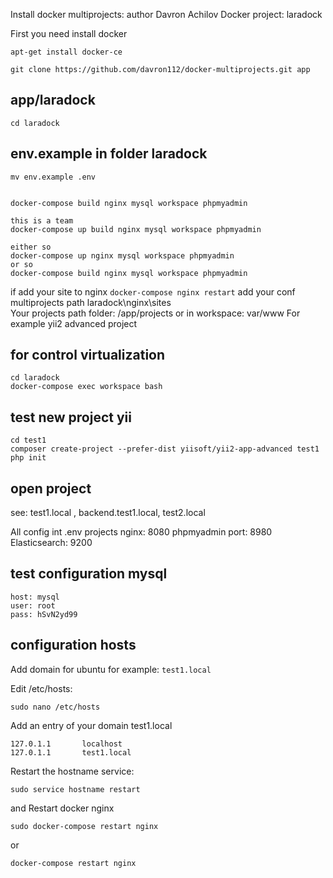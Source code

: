 Install docker multiprojects: author Davron Achilov
Docker project: laradock

First you need install docker
```
apt-get install docker-ce

git clone https://github.com/davron112/docker-multiprojects.git app

```
## app/laradock
```
cd laradock
```
## env.example in folder laradock
```
mv env.example .env


docker-compose build nginx mysql workspace phpmyadmin

this is a team
docker-compose up build nginx mysql workspace phpmyadmin 
  
either so
docker-compose up nginx mysql workspace phpmyadmin
or so
docker-compose build nginx mysql workspace phpmyadmin
```
if add your site to nginx ``` docker-compose nginx restart ```
add your conf multiprojects path laradock\nginx\sites\
Your projects path folder: /app/projects or in workspace: var/www
For example yii2 advanced project


## for control virtualization
```
cd laradock
docker-compose exec workspace bash
```
## test new project yii
```
cd test1 
composer create-project --prefer-dist yiisoft/yii2-app-advanced test1
php init
```
## open project

see: test1.local , backend.test1.local, test2.local

All config int .env
projects nginx: 8080
phpmyadmin port: 8980
Elasticsearch: 9200

## test configuration mysql
```
host: mysql
user: root
pass: hSvN2yd99
```
## configuration hosts

Add domain for ubuntu
for example: ```test1.local```

Edit /etc/hosts:
```
sudo nano /etc/hosts
```
Add an entry of your domain test1.local
```
127.0.1.1       localhost
127.0.1.1       test1.local
```
Restart the hostname service:
```
sudo service hostname restart
```
and
Restart docker nginx
```
sudo docker-compose restart nginx
```
or
```
docker-compose restart nginx 
```
